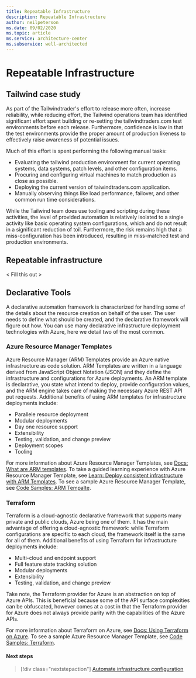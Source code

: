 ```yaml
---
title: Repeatable Infrastructure
description: Repeatable Infrastructure 
author: neilpeterson
ms.date: 09/02/2020
ms.topic: article
ms.service: architecture-center
ms.subservice: well-architected
---
```


# Repeatable Infrastructure

## Tailwind case study

As part of the Tailwindtrader's effort to release more often, increase reliability, while reducing effort, the Tailwind operations team has identified significant effort spent building or re-setting the tailwindtraders.com test environments before each release. Furthermore, confidence is low in that the test environments provide the proper amount of production likeness to effectively raise awareness of potential issues. 

Much of this effort is spent performing the following manual tasks:

- Evaluating the tailwind production environment for current operating systems, data systems, patch levels, and other configuration items.
- Procuring and configuring virtual machines to match production as close as possible.
- Deploying the current version of taiwindtraders.com application.
- Manually observing things like load performance, failover, and other common run time considerations. 

While the Tailwind team does use tooling and scripting during these activities, the level of provided automation is relatively isolated to a single activity like basic operating system configurations, which and do not result in a significant reduction of toil. Furthermore, the risk remains high that a miss-configuration has been introduced, resulting in miss-matched test and production environments.

## Repeatable infrastructure

< Fill this out >

## Declarative Tools

A declarative automation framework is characterized for handling some of the details about the resource creation on behalf of the user. The user needs to define what should be created, and the declarative framework will figure out how. You can use many declarative infrastructure deployment technologies with Azure, here we detail two of the most common.

### Azure Resource Manager Templates

Azure Resource Manager (ARM) Templates provide an Azure native infrastructure as code solution. ARM Templates are written in a language derived from JavaScript Object Notation (JSON) and they define the infrastructure and configurations for Azure deployments. An ARM template is declarative, you state what intend to deploy, provide configuration values, and the ARM engine takes care of making the necessary Azure REST API put requests. Additional benefits of using ARM templates for infrastructure deployments include:

- Parallele resource deployment
- Modular deployments
- Day one resource support
- Extensibility
- Testing, validation, and change preview
- Deployment scopes
- Tooling

For more information about Azure Resource Manager Templates, see [Docs: What are ARM templates](https://docs.microsoft.com/azure/azure-resource-manager/templates/overview).
To take a guided learning experience with Azure Resource Manager Template, see [Learn: Deploy consistent infrastructure with ARM Templates](https://docs.microsoft.com/learn/modules/create-azure-resource-manager-template-vs-code/).
To see a sample Azure Resource Manager Template, see [Code Samples: ARM Tempalte](https://docs.microsoft.com/samples/browse/?terms=arm%20templates).

### Terraform

Terraform is a cloud-agnostic declarative framework that supports many private and public clouds, Azure being one of them. It has the main advantage of offering a cloud-agnostic framework: while Terraform configurations are specific to each cloud, the framework itself is the same for all of them. Additional benefits of using Terraform for infrastructure deployments include:

- Multi-cloud and endpoint support
- Full feature state tracking solution
- Modular deployments
- Extensibility
- Testing, validation, and change preview

Take note, the Terraform provider for Azure is an abstraction on top of Azure APIs. This is beneficial because some of the API surface complexities can be obfuscated, however comes at a cost in that the Terraform provider for Azure does not always provide parity with the capabilities of the Azure APIs.

For more information about Terraform on Azure, see [Docs: Using Terraform on Azure](https://docs.microsoft.com/azure/developer/terraform/overview).
To see a sample Azure Resource Manager Template, see [Code Samples: Terraform](https://docs.microsoft.com/samples/browse/?terms=Terraform).

#### Next steps

> [!div class="nextstepaction"]
> [Automate infrastructure configuration](./automation-configuration.md)